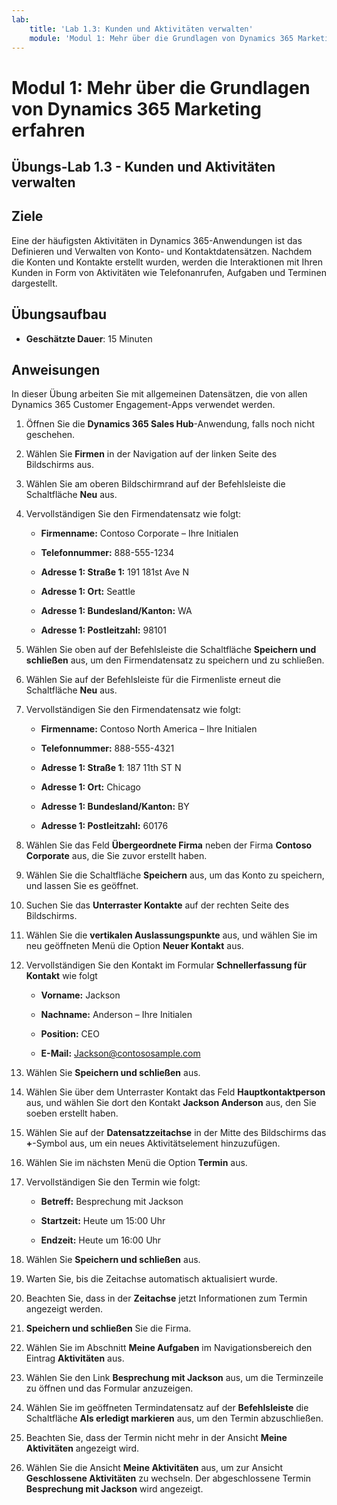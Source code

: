 ```yaml
---
lab:
    title: 'Lab 1.3: Kunden und Aktivitäten verwalten'
    module: 'Modul 1: Mehr über die Grundlagen von Dynamics 365 Marketing erfahren'
---
```


Modul 1: Mehr über die Grundlagen von Dynamics 365 Marketing erfahren
========================

## Übungs-Lab 1.3 - Kunden und Aktivitäten verwalten

## Ziele

Eine der häufigsten Aktivitäten in Dynamics 365-Anwendungen ist das Definieren und Verwalten von Konto- und Kontaktdatensätzen. Nachdem die Konten und Kontakte erstellt wurden, werden die Interaktionen mit Ihren Kunden in Form von Aktivitäten wie Telefonanrufen, Aufgaben und Terminen dargestellt.

## Übungsaufbau

  - **Geschätzte Dauer**: 15 Minuten

## Anweisungen

In dieser Übung arbeiten Sie mit allgemeinen Datensätzen, die von allen Dynamics 365 Customer Engagement-Apps verwendet werden. 

1. Öffnen Sie die **Dynamics 365 Sales Hub**-Anwendung, falls noch nicht geschehen. 

2. Wählen Sie **Firmen** in der Navigation auf der linken Seite des Bildschirms aus. 

3. Wählen Sie am oberen Bildschirmrand auf der Befehlsleiste die Schaltfläche **Neu** aus.

4. Vervollständigen Sie den Firmendatensatz wie folgt:

	- **Firmenname:** Contoso Corporate – Ihre Initialen

	- **Telefonnummer:** 888-555-1234

	- **Adresse 1: Straße 1:** 191 181st Ave N

	- **Adresse 1: Ort:** Seattle

	- **Adresse 1: Bundesland/Kanton:** WA

	- **Adresse 1: Postleitzahl:** 98101

5. Wählen Sie oben auf der Befehlsleiste die Schaltfläche **Speichern und schließen** aus, um den Firmendatensatz zu speichern und zu schließen.

6. Wählen Sie auf der Befehlsleiste für die Firmenliste erneut die Schaltfläche **Neu** aus.

7. Vervollständigen Sie den Firmendatensatz wie folgt:

	- **Firmenname:** Contoso North America – Ihre Initialen

	- **Telefonnummer:** 888-555-4321

	- **Adresse 1: Straße 1**: 187 11th ST N

	- **Adresse 1: Ort:** Chicago

	- **Adresse 1: Bundesland/Kanton:** BY

	- **Adresse 1: Postleitzahl:** 60176

8. Wählen Sie das Feld **Übergeordnete Firma** neben der Firma **Contoso Corporate** aus, die Sie zuvor erstellt haben. 

9. Wählen Sie die Schaltfläche **Speichern** aus, um das Konto zu speichern, und lassen Sie es geöffnet. 

10. Suchen Sie das **Unterraster Kontakte** auf der rechten Seite des Bildschirms. 

11. Wählen Sie die **vertikalen Auslassungspunkte** aus, und wählen Sie im neu geöffneten Menü die Option **Neuer Kontakt** aus. 

12. Vervollständigen Sie den Kontakt im Formular **Schnellerfassung für Kontakt** wie folgt

	- **Vorname:** Jackson

	- **Nachname:** Anderson – Ihre Initialen

	- **Position:** CEO

	- **E-Mail:** Jackson@contososample.com

13. Wählen Sie **Speichern und schließen** aus.

14. Wählen Sie über dem Unterraster Kontakt das Feld **Hauptkontaktperson** aus, und wählen Sie dort den Kontakt **Jackson Anderson** aus, den Sie soeben erstellt haben. 

15. Wählen Sie auf der **Datensatzzeitachse** in der Mitte des Bildschirms das **+**-Symbol aus, um ein neues Aktivitätselement hinzuzufügen. 

16. Wählen Sie im nächsten Menü die Option **Termin** aus.

17. Vervollständigen Sie den Termin wie folgt:

	- **Betreff:** Besprechung mit Jackson

	- **Startzeit:** Heute um 15:00 Uhr

	- **Endzeit:** Heute um 16:00 Uhr

18. Wählen Sie **Speichern und schließen** aus. 

19. Warten Sie, bis die Zeitachse automatisch aktualisiert wurde. 

20. Beachten Sie, dass in der **Zeitachse** jetzt Informationen zum Termin angezeigt werden. 

21. **Speichern und schließen** Sie die Firma. 

22. Wählen Sie im Abschnitt **Meine Aufgaben** im Navigationsbereich den Eintrag **Aktivitäten** aus.

23. Wählen Sie den Link **Besprechung mit Jackson** aus, um die Terminzeile zu öffnen und das Formular anzuzeigen. 

24. Wählen Sie im geöffneten Termindatensatz auf der **Befehlsleiste** die Schaltfläche **Als erledigt markieren** aus, um den Termin abzuschließen. 

25. Beachten Sie, dass der Termin nicht mehr in der Ansicht **Meine Aktivitäten** angezeigt wird. 

26. Wählen Sie die Ansicht **Meine Aktivitäten** aus, um zur Ansicht **Geschlossene Aktivitäten** zu wechseln. Der abgeschlossene Termin **Besprechung mit Jackson** wird angezeigt.
